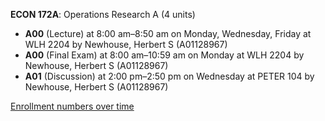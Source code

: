**ECON 172A**: Operations Research A (4 units)

- **A00** (Lecture) at 8:00 am–8:50 am on Monday, Wednesday, Friday at WLH 2204 by Newhouse, Herbert S (A01128967)
- **A00** (Final Exam) at 8:00 am–10:59 am on Monday at WLH 2204 by Newhouse, Herbert S (A01128967)
- **A01** (Discussion) at 2:00 pm–2:50 pm on Wednesday at PETER 104 by Newhouse, Herbert S (A01128967)

[Enrollment numbers over time](./ECON172A.tsv)
